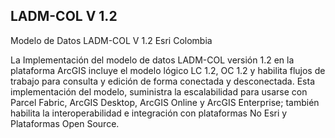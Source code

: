 ## LADM-COL V 1.2
Modelo de Datos LADM-COL V 1.2 Esri Colombia

La Implementación del modelo de datos LADM-COL versión 1.2 en la plataforma ArcGIS incluye el modelo lógico LC 1.2, OC 1.2 y habilita flujos de trabajo para consulta y edición de forma conectada y desconectada. Esta implementación del modelo, suministra la escalabilidad para usarse con Parcel Fabric, ArcGIS Desktop, ArcGIS Online y ArcGIS Enterprise; también habilita la interoperabilidad e integración con plataformas No Esri y Plataformas Open Source.


